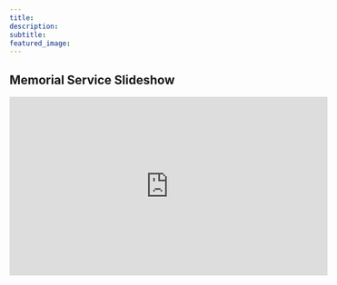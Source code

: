 ```yaml
---
title: 
description: 
subtitle: 
featured_image: 
---
```


## Memorial Service Slideshow

<iframe width="560" height="315" src="https://www.youtube.com/embed/HyR1geM7-lQ" title="YouTube video player" frameborder="0" allow="accelerometer; autoplay; clipboard-write; encrypted-media; gyroscope; picture-in-picture" allowfullscreen></iframe>